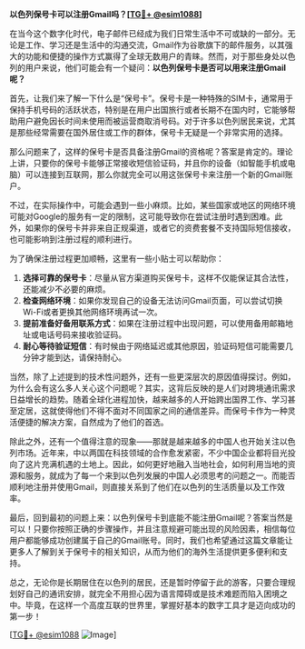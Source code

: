 **以色列保号卡可以注册Gmail吗？[[TG💪+ @esim1088](https://t.me/s/esim1088)]**

在当今这个数字化时代，电子邮件已经成为我们日常生活中不可或缺的一部分。无论是工作、学习还是生活中的沟通交流，Gmail作为谷歌旗下的邮件服务，以其强大的功能和便捷的操作方式赢得了全球无数用户的青睐。然而，对于那些身处以色列的用户来说，他们可能会有一个疑问：**以色列保号卡是否可以用来注册Gmail呢？**

首先，让我们来了解一下什么是“保号卡”。保号卡是一种特殊的SIM卡，通常用于保持手机号码的活跃状态，特别是在用户出国旅行或者长期不在国内时，它能够帮助用户避免因长时间未使用而被运营商取消号码。对于许多以色列居民来说，尤其是那些经常需要在国外居住或工作的群体，保号卡无疑是一个非常实用的选择。

那么问题来了，这样的保号卡是否具备注册Gmail的资格呢？答案是肯定的。理论上讲，只要你的保号卡能够正常接收短信验证码，并且你的设备（如智能手机或电脑）可以连接到互联网，那么你就完全可以用这张保号卡来注册一个新的Gmail账户。

不过，在实际操作中，可能会遇到一些小麻烦。比如，某些国家或地区的网络环境可能对Google的服务有一定的限制，这可能导致你在尝试注册时遇到困难。此外，如果你的保号卡并非来自正规渠道，或者它的资费套餐不支持国际短信接收，也可能影响到注册过程的顺利进行。

为了确保注册过程更加顺畅，这里有一些小贴士可以帮助你：

1. **选择可靠的保号卡**：尽量从官方渠道购买保号卡，这样不仅能保证其合法性，还能减少不必要的麻烦。
2. **检查网络环境**：如果你发现自己的设备无法访问Gmail页面，可以尝试切换Wi-Fi或者更换其他网络环境再试一次。
3. **提前准备好备用联系方式**：如果在注册过程中出现问题，可以使用备用邮箱地址或电话号码来接收验证码。
4. **耐心等待验证短信**：有时候由于网络延迟或其他原因，验证码短信可能需要几分钟才能到达，请保持耐心。

当然，除了上述提到的技术性问题外，还有一些更深层次的原因值得探讨。例如，为什么会有这么多人关心这个问题呢？其实，这背后反映的是人们对跨境通讯需求日益增长的趋势。随着全球化进程加快，越来越多的人开始跨出国界工作、学习甚至定居，这就使得他们不得不面对不同国家之间的通信差异。而保号卡作为一种灵活便捷的解决方案，自然成为了他们的首选。

除此之外，还有一个值得注意的现象——那就是越来越多的中国人也开始关注以色列市场。近年来，中以两国在科技领域的合作愈发紧密，不少中国企业都将目光投向了这片充满机遇的土地上。因此，如何更好地融入当地社会，如何利用当地的资源和服务，就成为了每一个来到以色列发展的中国人必须思考的问题之一。而能否顺利地注册并使用Gmail，则直接关系到了他们在以色列的生活质量以及工作效率。

最后，回到最初的问题上来：以色列保号卡到底能不能注册Gmail呢？答案当然是可以！只要你按照正确的步骤操作，并且注意规避可能出现的风险因素，相信每位用户都能够成功创建属于自己的Gmail账号。同时，我们也希望通过这篇文章能让更多人了解到关于保号卡的相关知识，从而为他们的海外生活提供更多便利和支持。

总之，无论你是长期居住在以色列的居民，还是暂时停留于此的游客，只要合理规划好自己的通讯安排，就完全不用担心因为语言障碍或是技术难题而陷入困境之中。毕竟，在这样一个高度互联的世界里，掌握好基本的数字工具才是迈向成功的第一步！

[[TG💪+ @esim1088](https://t.me/s/esim1088) ![Image](https://i.postimg.cc/4NQfJmqS/Snipaste-2025-05-13-00-14-12.png)]